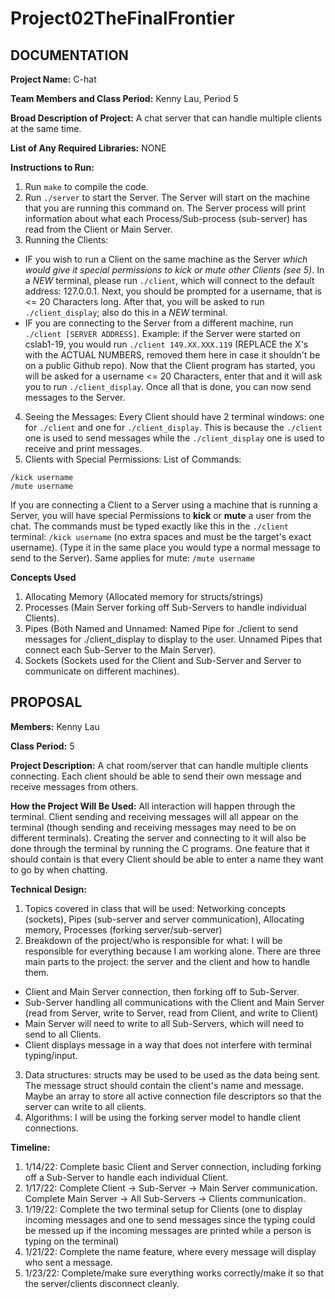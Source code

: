 # Project02TheFinalFrontier
## DOCUMENTATION ##

**Project Name:** C-hat

**Team Members and Class Period:** Kenny Lau, Period 5

**Broad Description of Project:** A chat server that can handle multiple clients at the same time.

**List of Any Required Libraries:** NONE

**Instructions to Run:**
1. Run ```make``` to compile the code.
2. Run ```./server``` to start the Server. The Server will start on the machine that you are running this command on. The Server process will print information about what each Process/Sub-process (sub-server) has read from the Client or Main Server.
3. Running the Clients:
- IF you wish to run a Client on the same machine as the Server *which would give it special permissions to kick or mute other Clients (see 5)*. In a *NEW* terminal, please run ```./client```, which will connect to the default address: 127.0.0.1. Next, you should be prompted for a username, that is <= 20 Characters long. After that, you will be asked to run ```./client_display```; also do this in a *NEW* terminal.
- IF you are connecting to the Server from a different machine, run ```./client [SERVER ADDRESS]```. Example: if the Server were started on cslab1-19, you would run ```./client 149.XX.XXX.119``` (REPLACE the X's with the ACTUAL NUMBERS, removed them here in case it shouldn't be on a public Github repo). Now that the Client program has started, you will be asked for a username <= 20 Characters, enter that and it will ask you to run ```./client_display```. Once all that is done, you can now send messages to the Server.
4. Seeing the Messages: Every Client should have 2 terminal windows: one for ```./client``` and one for ```./client_display```. This is because the ```./client``` one is used to send messages while the ```./client_display``` one is used to receive and print messages.
5. Clients with Special Permissions:
List of Commands:
```
/kick username
/mute username
```
If you are connecting a Client to a Server using a machine that is running a Server, you will have special Permissions to **kick** or **mute** a user from the chat. The commands must be typed exactly like this in the ```./client``` terminal: ```/kick username``` (no extra spaces and must be the target's exact username). (Type it in the same place you would type a normal message to send to the Server). Same applies for mute: ```/mute username```

**Concepts Used**
1. Allocating Memory (Allocated memory for structs/strings)
2. Processes (Main Server forking off Sub-Servers to handle individual Clients).
3. Pipes (Both Named and Unnamed: Named Pipe for ./client to send messages for ./client_display to display to the user. Unnamed Pipes that connect each Sub-Server to the Main Server).
4. Sockets (Sockets used for the Client and Sub-Server and Server to communicate on different machines).


## PROPOSAL ##

**Members:** Kenny Lau

**Class Period:** 5

**Project Description:** A chat room/server that can handle multiple clients connecting. Each client should be able to send their own message and receive messages from others.

**How the Project Will Be Used:** All interaction will happen through the terminal. Client sending and receiving messages will all appear on the terminal (though sending and receiving messages may need to be on different terminals). Creating the server and connecting to it will also be done through the terminal by running the C programs. One feature that it should contain is that every Client should be able to enter a name they want to go by when chatting.

**Technical Design:**
1. Topics covered in class that will be used: Networking concepts (sockets), Pipes (sub-server and server communication), Allocating memory, Processes (forking server/sub-server)
2. Breakdown of the project/who is responsible for what: I will be responsible for everything because I am working alone. There are three main parts to the project: the server and the client and how to handle them.
- Client and Main Server connection, then forking off to Sub-Server.
- Sub-Server handling all communications with the Client and Main Server (read from Server, write to Server, read from Client, and write to Client)
- Main Server will need to write to all Sub-Servers, which will need to send to all Clients.
- Client displays message in a way that does not interfere with terminal typing/input.
3. Data structures: structs may be used to be used as the data being sent. The message struct should contain the client's name and message. Maybe an array to store all active connection file descriptors so that the server can write to all clients.
4. Algorithms: I will be using the forking server model to handle client connections.

**Timeline:**
1. 1/14/22: Complete basic Client and Server connection, including forking off a Sub-Server to handle each individual Client.
2. 1/17/22: Complete Client -> Sub-Server -> Main Server communication. Complete Main Server -> All Sub-Servers -> Clients communication.
3. 1/19/22: Complete the two terminal setup for Clients (one to display incoming messages and one to send messages since the typing could be messed up if the incoming messages are printed while a person is typing on the terminal)
4. 1/21/22: Complete the name feature, where every message will display who sent a message.
5. 1/23/22: Complete/make sure everything works correctly/make it so that the server/clients disconnect cleanly.
